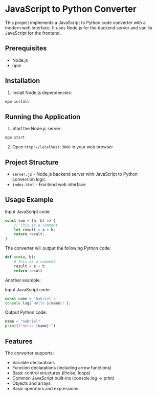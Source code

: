 # JavaScript to Python Converter

This project implements a JavaScript to Python code converter with a modern web interface. It uses Node.js for the backend server and vanilla JavaScript for the frontend.

## Prerequisites

- Node.js
- npm

## Installation

1. Install Node.js dependencies:

```bash
npm install
```

## Running the Application

1. Start the Node.js server:

```bash
npm start
```

2. Open `http://localhost:3000` in your web browser

## Project Structure

- `server.js` - Node.js backend server with JavaScript to Python conversion logic
- `index.html` - Frontend web interface

## Usage Example

Input JavaScript code:

```javascript
const sum = (a, b) => {
    // This is a comment
    let result = a + b;
    return result;
}
```

The converter will output the following Python code:

```python
def sum(a, b):
    # This is a comment
    result = a + b
    return result
```

Another example:

Input JavaScript code:

```javascript
const name = 'Gabriel';
console.log(`Hello ${name}!`);
```

Output Python code:

```python
name = "Gabriel"
print(f"Hello {name}!")
```

## Features

The converter supports:
- Variable declarations
- Function declarations (including arrow functions)
- Basic control structures (if/else, loops)
- Common JavaScript built-ins (console.log -> print)
- Objects and arrays
- Basic operators and expressions
